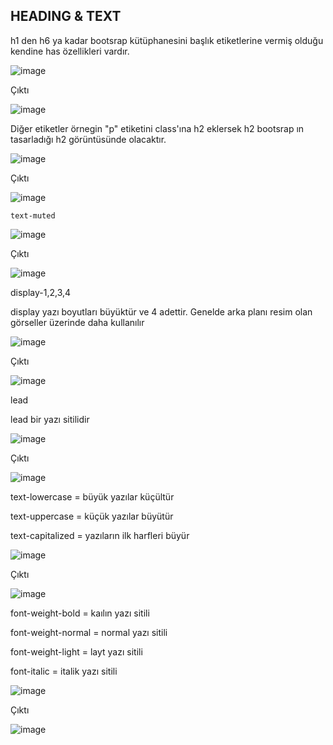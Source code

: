   <h2>HEADING & TEXT </h2>
  
  <p>h1 den h6 ya kadar bootsrap kütüphanesini başlık etiketlerine vermiş olduğu kendine has özellikleri vardır.</p>
  
  ![image](https://user-images.githubusercontent.com/86782430/153955760-af95fbf9-18c0-44c2-a0d1-b7b46f0651ad.png) 
  
  <p> Çıktı </p> 
  
  ![image](https://user-images.githubusercontent.com/86782430/153955922-87c65306-e07a-4c45-b16d-ba8a77111750.png)



  <p>Diğer etiketler örnegin "p" etiketini class'ına h2 eklersek h2 bootsrap ın tasarladığı h2 görüntüsünde olacaktır.</p> 
  
  ![image](https://user-images.githubusercontent.com/86782430/153956050-e0080e63-1e03-47ed-9416-dcf5da252a99.png)
  
  <p> Çıktı </p> 
  
   ![image](https://user-images.githubusercontent.com/86782430/153955922-87c65306-e07a-4c45-b16d-ba8a77111750.png) 
  
  ```shell
  text-muted
  ```
  
  ![image](https://user-images.githubusercontent.com/86782430/153956684-7be8911f-e359-4d5c-8aac-0145a81d92f3.png)

  <p> Çıktı </p>
  
  ![image](https://user-images.githubusercontent.com/86782430/153956791-81ab0469-2d54-4919-bc3d-99cbdb16c2e7.png) 
  
  <p><bold> display-1,2,3,4</bold></p>
  
  <p> display yazı boyutları büyüktür ve 4 adettir. Genelde arka planı resim olan görseller üzerinde daha kullanılır</p>
  
  ![image](https://user-images.githubusercontent.com/86782430/153957174-3a6d371e-9093-46b8-87c5-d3784b3f670a.png)

  <p> Çıktı</p>
  
  ![image](https://user-images.githubusercontent.com/86782430/153957314-b4ef4c50-974e-4993-ba29-bece4e709cb0.png) 
  
  <p><bold>lead</bold></p>
  
  <p> lead bir yazı sitilidir </p> 
  
  ![image](https://user-images.githubusercontent.com/86782430/153957573-ecc2563b-5c7c-4c0e-bdb5-01f76bfd1e16.png)

  <p> Çıktı</p>
  
  ![image](https://user-images.githubusercontent.com/86782430/153957631-18913fbe-d1b2-4b10-b7d9-949557a4ac75.png) 
  
  <p>text-lowercase = büyük yazılar küçültür</p>
  <p>text-uppercase = küçük yazılar büyütür</p>
  <p>text-capitalized = yazıların ilk harfleri büyür</p>
  
  ![image](https://user-images.githubusercontent.com/86782430/153957992-1d45487a-e846-49ad-b77d-92946bd19b49.png)
  
  <p> Çıktı</p>
  
  ![image](https://user-images.githubusercontent.com/86782430/153958116-63e49d43-0511-4e39-898a-2c235cc801f6.png) 
  
  <p>font-weight-bold = kaılın yazı sitili</p>
  <p>font-weight-normal = normal yazı sitili</p>
  <p>font-weight-light = layt yazı sitili</p>
  <p>font-italic = italik yazı sitili</p>
  
  ![image](https://user-images.githubusercontent.com/86782430/153958417-ece63cba-098c-4621-a0c2-a6e41e1f3e01.png)
  <p> Çıktı</p>
  
  ![image](https://user-images.githubusercontent.com/86782430/153958529-1e71fd7f-5fb7-42ce-9d9a-bc97161dceb5.png) 
